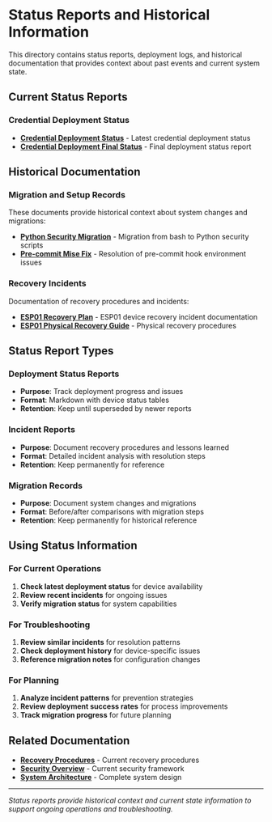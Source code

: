 # Status Reports and Historical Information

This directory contains status reports, deployment logs, and historical documentation that provides context about
past events and current system state.

## Current Status Reports

### Credential Deployment Status

- **[Credential Deployment Status](CREDENTIAL_DEPLOYMENT_STATUS.md)** - Latest credential deployment status
- **[Credential Deployment Final Status](CREDENTIAL_DEPLOYMENT_FINAL_STATUS.md)** - Final deployment status report

## Historical Documentation

### Migration and Setup Records
These documents provide historical context about system changes and migrations:

- **[Python Security Migration](../security/migration-notes.md)** - Migration from bash to Python security scripts
- **[Pre-commit Mise Fix](PRE_COMMIT_MISE_FIX.md)** - Resolution of pre-commit hook environment issues

### Recovery Incidents
Documentation of recovery procedures and incidents:

- **[ESP01 Recovery Plan](ESP01_RECOVERY_PLAN.md)** - ESP01 device recovery incident documentation
- **[ESP01 Physical Recovery Guide](ESP01_PHYSICAL_RECOVERY_GUIDE.md)** - Physical recovery procedures

## Status Report Types

### Deployment Status Reports

- **Purpose**: Track deployment progress and issues
- **Format**: Markdown with device status tables
- **Retention**: Keep until superseded by newer reports

### Incident Reports

- **Purpose**: Document recovery procedures and lessons learned
- **Format**: Detailed incident analysis with resolution steps
- **Retention**: Keep permanently for reference

### Migration Records

- **Purpose**: Document system changes and migrations
- **Format**: Before/after comparisons with migration steps
- **Retention**: Keep permanently for historical reference

## Using Status Information

### For Current Operations

1. **Check latest deployment status** for device availability
2. **Review recent incidents** for ongoing issues
3. **Verify migration status** for system capabilities

### For Troubleshooting

1. **Review similar incidents** for resolution patterns
2. **Check deployment history** for device-specific issues
3. **Reference migration notes** for configuration changes

### For Planning

1. **Analyze incident patterns** for prevention strategies
2. **Review deployment success rates** for process improvements
3. **Track migration progress** for future planning

## Related Documentation

- **[Recovery Procedures](../device-management/recovery-procedures.md)** - Current recovery procedures
- **[Security Overview](../security/overview.md)** - Current security framework
- **[System Architecture](.kilocode/rules/memory-bank/architecture.md)** - Complete system design

---

*Status reports provide historical context and current state information to support ongoing operations and
troubleshooting.*

